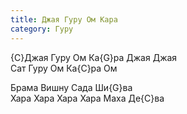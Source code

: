 ```yaml
---
title: Джая Гуру Ом Кара
category: Гуру
---
```

{C}Джая Гуру Ом Ка{G}ра Джая Джая  
Сат Гуру Ом Ка{C}ра Ом

Брама Вишну Сада Ши{G}ва  
Хара Хара Хара Хара Маха Де{C}ва
